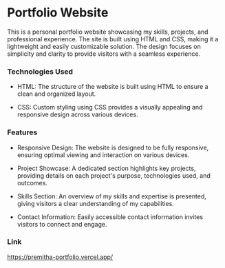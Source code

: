 # Portfolio Website </br>
This is a personal portfolio website showcasing my skills, projects, and professional experience. The site is built using HTML and CSS, making it a lightweight and easily customizable solution. The design focuses on simplicity and clarity to provide visitors with a seamless experience.</br>

### Technologies Used</br>
* HTML: The structure of the website is built using HTML to ensure a clean and organized layout.</br>

* CSS: Custom styling using CSS provides a visually appealing and responsive design across various devices.</br>

### Features</br>
* Responsive Design: The website is designed to be fully responsive, ensuring optimal viewing and interaction on various devices.</br>

* Project Showcase: A dedicated section highlights key projects, providing details on each project's purpose, technologies used, and outcomes.</br>

* Skills Section: An overview of my skills and expertise is presented, giving visitors a clear understanding of my capabilities.</br>

* Contact Information: Easily accessible contact information invites visitors to connect and engage.</br>

### Link</br>
https://premitha-portfolio.vercel.app/
